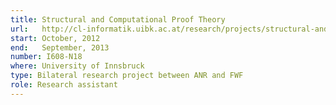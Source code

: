 ```yaml
---
title: Structural and Computational Proof Theory
url:   http://cl-informatik.uibk.ac.at/research/projects/structural-and-computational-proof-theory/
start: October, 2012
end:   September, 2013
number: I608-N18
where: University of Innsbruck
type: Bilateral research project between ANR and FWF
role: Research assistant
---
```

